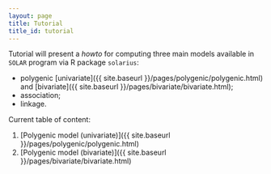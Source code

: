 ```yaml
---
layout: page
title: Tutorial
title_id: tutorial
---
```


Tutorial will present a *howto* for computing three main models available in `SOLAR` program via R package `solarius`:

* polygenic [univariate]({{ site.baseurl }}/pages/polygenic/polygenic.html) and [bivariate]({{ site.baseurl }}/pages/bivariate/bivariate.html);
* association; 
* linkage.

Current table of content:

1. [Polygenic model (univariate)]({{ site.baseurl }}/pages/polygenic/polygenic.html)
2. [Polygenic model (bivariate)]({{ site.baseurl }}/pages/bivariate/bivariate.html)
